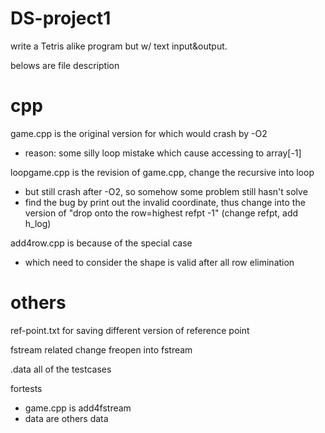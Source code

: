 # DS-project1
write a Tetris alike program but w/ text input&output.

belows are file description

# cpp

game.cpp is the original version for which would crash by -O2
  - reason: some silly loop mistake which cause accessing to array[-1]
  
loopgame.cpp is the revision of game.cpp, change the recursive into loop
  - but still crash after -O2, so somehow some problem still hasn't solve
  - find the bug by print out the invalid coordinate, thus change into the version of "drop onto the row=highest refpt -1" (change refpt, add h_log)
  
add4row.cpp is because of the special case
  - which need to consider the shape is valid after all row elimination
  
# others
ref-point.txt
  for saving different version of reference point
  
fstream related
  change freopen into fstream
  
.data
  all of the testcases
  
 fortests
  - game.cpp is add4fstream
  - data are others data

